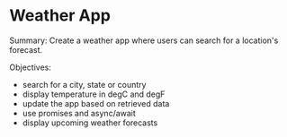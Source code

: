 # Weather App

Summary:
Create a weather app where users can search for a location's forecast.

Objectives:

- search for a city, state or country
- display temperature in degC and degF
- update the app based on retrieved data
- use promises and async/await
- display upcoming weather forecasts
